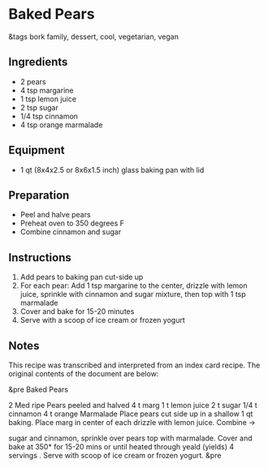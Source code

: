 # Baked Pears

&tags bork family, dessert, cool, vegetarian, vegan

## Ingredients

- 2 pears
- 4 tsp margarine
- 1 tsp lemon juice
- 2 tsp sugar
- 1/4 tsp cinnamon
- 4 tsp orange marmalade

## Equipment

- 1 qt (8x4x2.5 or 8x6x1.5 inch) glass baking pan with lid

## Preparation

- Peel and halve pears
- Preheat oven to 350 degrees F
- Combine cinnamon and sugar

## Instructions

1. Add pears to baking pan cut-side up
1. For each pear: Add 1 tsp margarine to the center, drizzle with lemon juice, sprinkle with cinnamon and sugar mixture, then top with 1 tsp marmalade
1. Cover and bake for 15-20 minutes
1. Serve with a scoop of ice cream or frozen yogurt

## Notes

This recipe was transcribed and interpreted from an index card recipe. The original contents of the document are below:

&pre
Baked Pears

2 Med ripe Pears peeled and halved
4 t marg
1 t lemon juice
2 t sugar
1/4 t cinnamon
4 t orange Marmalade
     Place pears cut side up in a shallow
1 qt baking. Place marg in center of each
drizzle with lemon juice. Combine ->

sugar and cinnamon, sprinkle over
pears top with marmalade. Cover
and bake at 350* for 15-20 mins
or until heated through yeald (yields)
4 servings . Serve with scoop
of ice cream or frozen yogurt.
&pre